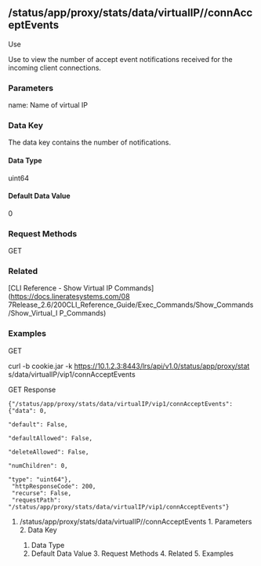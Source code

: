 ## /status/app/proxy/stats/data/virtualIP/<name>/connAcceptEvents

Use

Use to view the number of accept event notifications received for the incoming
client connections.

### Parameters

name: Name of virtual IP

### Data Key

The data key contains the number of notifications.

#### Data Type

uint64

#### Default Data Value

0

### Request Methods

GET

### Related

[CLI Reference - Show Virtual IP Commands](https://docs.lineratesystems.com/08
7Release_2.6/200CLI_Reference_Guide/Exec_Commands/Show_Commands/Show_Virtual_I
P_Commands)

### Examples

GET

curl -b cookie.jar -k https://10.1.2.3:8443/lrs/api/v1.0/status/app/proxy/stat
s/data/virtualIP/vip1/connAcceptEvents

GET Response

    
    {"/status/app/proxy/stats/data/virtualIP/vip1/connAcceptEvents": {"data": 0,
                                                                         "default": False,
                                                                         "defaultAllowed": False,
                                                                         "deleteAllowed": False,
                                                                         "numChildren": 0,
                                                                         "type": "uint64"},
     "httpResponseCode": 200,
     "recurse": False,
     "requestPath": "/status/app/proxy/stats/data/virtualIP/vip1/connAcceptEvents"}
    

  1. /status/app/proxy/stats/data/virtualIP/<name>/connAcceptEvents
    1. Parameters
    2. Data Key
      1. Data Type
      2. Default Data Value
    3. Request Methods
    4. Related
    5. Examples

